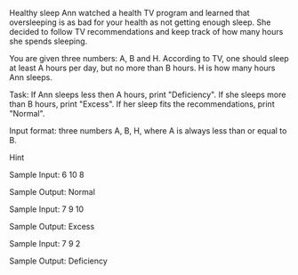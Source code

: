 Healthy sleep
Ann watched a health TV program and learned that oversleeping is as bad for your health as not getting enough sleep. She decided to follow TV recommendations and keep track of how many hours she spends sleeping.

You are given three numbers: A, B and H. According to TV, one should sleep at least A hours per day, but no more than B hours. H is how many hours Ann sleeps.

Task: If Ann sleeps less then A hours, print "Deficiency". If she sleeps more than B hours, print "Excess". If her sleep fits the recommendations, print "Normal".

Input format: three numbers A, B, H, where A is always less than or equal to B.

Hint


Sample Input:
6
10
8

Sample Output:
Normal


Sample Input:
7
9
10

Sample Output:
Excess


Sample Input:
7
9
2

Sample Output:
Deficiency
